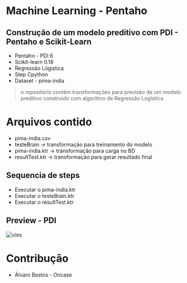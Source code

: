 # Machine Learning - Pentaho 

## Construção de um modelo preditivo com PDI - Pentaho e Scikit-Learn


* Pentaho - PDI 6
* Scikit-learn 0.18
* Regressão Lógistica
* Step Cpython
* Dataset - pima-india

> o repositório contém transformações para previsão de um modelo preditivo construido com algoritmo de Regressão Logística

# Arquivos contido

* pima-india.csv
* testeBrain -> transformação para treinamento do modelo
* pima-india.ktr -> transformação para carga no BD
* resultTest.ktr -> transformação para gerar resultado final

## Sequencia de steps

* Executar o pima-india.ktr
* Executar o testeBrain.ktr
* Executar o resultTest.ktr


## Preview - PDI

  ![vies](https://uploaddeimagens.com.br/images/000/846/240/full/resultado.png?1487984990)


# Contribução

* Álvaro Bastos - Oncase 
 
